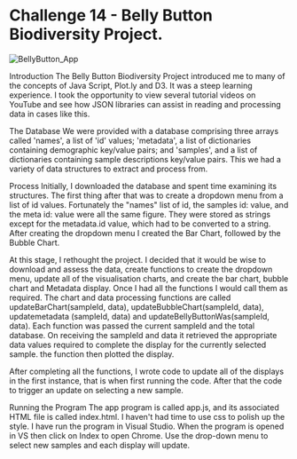 # Challenge 14 - Belly Button Biodiversity Project.

![BellyButton_App](https://github.com/JerryJaye/belly-button-Challenge/assets/144417761/852c9421-95cf-4420-a7fb-f1e37e036f9d)

Introduction
The Belly Button Biodiversity Project introduced me to many of the concepts of Java Script, Plot.ly and D3. It was a steep learning experience. I took the opportunity to view several tutorial videos on YouTube and see how JSON libraries can assist in reading and processing data in cases like this.

The Database
We were provided with a database comprising three arrays called 'names', a list of 'id' values; 'metadata', a list of dictionaries containing demographic key/value pairs;  and 'samples', and a list of dictionaries containing sample descriptions key/value pairs. This we had a variety of data structures to extract and process from.

Process
Initially, I downloaded the database and spent time examining its structures. The first thing after that was to create a dropdown menu from a list of id values. Fortunately the "names" list of id, the samples id: value, and the meta id: value were all the same figure. They were stored as strings except for the metadata.id value, which had to be converted to a string. After creating the dropdown menu I created the Bar Chart, followed by the Bubble Chart. 

At this stage, I rethought the project. I decided that it would be wise to download and assess the data, create functions to create the dropdown menu, update all of the visualisation charts, and create the bar chart, bubble chart and Metadata display. Once I had all the functions I would call them as required. The chart and data processing functions are called updateBarChart(sampleId, data), updateBubbleChart(sampleId, data), updatemetadata (sampleId, data) and updateBellyButtonWas(sampleId, data). Each function was passed the current sampleId and the total database. On receiving the sampleId and data it retrieved the appropriate data values required to complete the display for the currently selected sample. the function then plotted the display.

After completing all the functions, I wrote code to update all of the displays in the first instance, that is when first running the code. After that the code to trigger an update on selecting a new sample.

Running the Program
The app program is called app.js, and its associated HTML file is called index.html. I haven't had time to use css to polish up the style. I have run the program in Visual Studio. When the program is opened in VS then click on Index to open Chrome. Use the drop-down menu to select new samples and each display will update.

